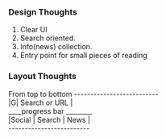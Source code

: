
### Design Thoughts
1. Clear UI
2. Search oriented.
3. Info(news) collection.
4. Entry point for small pieces of reading

### Layout Thoughts
From top to bottom 
 --------------------------<br>
|G| Search or URL         |<br>
 ____progress bar ________<br>
|Social | Search | News   |<br>
 -------------------------<br>

